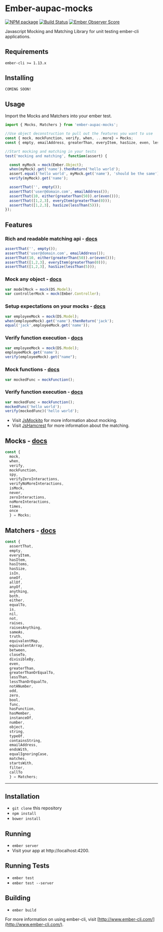 # Ember-aupac-mocks

[![NPM package](https://img.shields.io/npm/v/ember-aupac-mocks.svg)](https://www.npmjs.com/package/ember-aupac-mocks) [![Build Status](https://img.shields.io/travis/aupac/ember-aupac-mocks.svg)](https://travis-ci.org/aupac/ember-aupac-mocks) [![Ember Observer Score](http://emberobserver.com/badges/ember-aupac-mocks.svg)](http://emberobserver.com/addons/ember-aupac-mocks)

Javascript Mocking and Matching Library for unit testing ember-cli applications.

## Requirements 

`ember-cli >= 1.13.x`

## Installing
```bash
COMING SOON!
```

## Usage

Import the Mocks and Matchers into your ember test.

```javascript
import { Mocks, Matchers } from 'ember-aupac-mocks';

//Use object deconstruction to pull out the features you want to use
const { mock, mockFunction, verify, when, ...more} = Mocks;
const { empty, emailAddress, greaterThan, everyItem, hasSize, even, lessThan, either, ...more} = Matchers;

//Start mocking and matching in your tests
test('mocking and matching', function(assert) {

  const myMock = mock(Ember.Object);
  when(myMock).get('name').thenReturn('hello world');
  assert.equal('hello world', myMock.get('name'), 'should be the same');
  verify(myMock).get('name');

  assertThat('', empty());
  assertThat('user@domain.com', emailAddress());
  assertThat(10, either(greaterThan(50)).or(even()));
  assertThat([1,2,3], everyItem(greaterThan(0)));
  assertThat([1,2,3], hasSize(lessThan(5)));
});
```

## Features

### Rich and readable matching api - [docs](http://danielmartins.ninja/jshamcrest/modules/matchers.html)
```javascript
assertThat('', empty());
assertThat('user@domain.com', emailAddress());
assertThat(10, either(greaterThan(50)).or(even()));
assertThat([1,2,3], everyItem(greaterThan(0)));
assertThat([1,2,3], hasSize(lessThan(5)));
```

### Mock any object - [docs](http://jsmockito.org/api/1.0.4/symbols/JsMockito.html#.mock)
```javascript
var modelMock = mock(DS.Model);
var controllerMock = mock(Ember.Controller);
```

### Setup expectations on your mocks - [docs](http://jsmockito.org/api/1.0.4/symbols/JsMockito.html#.when)
```javascript
var employeeMock = mock(DS.Model);
when(employeeMock).get('name').thenReturn('jack');
equal('jack',employeeMock.get('name'));
```

### Verify function execution - [docs](http://jsmockito.org/api/1.0.4/symbols/JsMockito.html#.verify)
```javascript
var employeeMock = mock(DS.Model);
employeeMock.get('name');
verify(employeeMock).get("name");
```

### Mock functions - [docs](http://jsmockito.org/api/1.0.4/symbols/JsMockito.html#.mockFunction)
```javascript
var mockedFunc = mockFunction();
```

### Verify function execution - [docs](http://jsmockito.org/api/1.0.4/symbols/JsMockito.html#.verify)
```javascript
var mockedFunc = mockFunction();
mockedFunc('hello world');
verify(mockedFunc)('hello world');
```

* Visit [JsMockito](http://jsmockito.org/api/1.0.4/) for more information about mocking.
* Visit [JsHamcrest](http://danielmartins.ninja/jshamcrest) for more information about the matching.

## Mocks - [docs](http://jsmockito.org/api/1.0.4/symbols/JsMockito.html)

```javascript
const {
  mock,
  when,
  verify,
  mockFunction,
  spy,
  verifyZeroInteractions,
  verifyNoMoreInteractions,
  isMock,
  never,
  zeroInteractions,
  noMoreInteractions,
  times,
  once
  } = Mocks;
```

## Matchers - [docs](http://danielmartins.ninja/jshamcrest/modules/matchers.html)

```javascript
const {
  assertThat,
  empty,
  everyItem,
  hasItem,
  hasItems,
  hasSize,
  isIn,
  oneOf,
  allOf,
  anyOf,
  anything,
  both,
  either,
  equalTo,
  is,
  nil,
  not,
  raises,
  raisesAnything,
  sameAs,
  truth,
  equivalentMap,
  equivalentArray,
  between,
  closeTo,
  divisibleBy,
  even,
  greaterThan,
  greaterThanOrEqualTo,
  lessThan,
  lessThanOrEqualTo,
  notANumber,
  odd,
  zero,
  bool,
  func,
  hasFunction,
  hasMember,
  instanceOf,
  number,
  object,
  string,
  typeOf,
  containsString,
  emailAddress,
  endsWith,
  equalIgnoringCase,
  matches,
  startsWith,
  filter,
  callTo
  } = Matchers;
```

-------------------------------

## Installation

* `git clone` this repository
* `npm install`
* `bower install`

## Running

* `ember server`
* Visit your app at http://localhost:4200.

## Running Tests

* `ember test`
* `ember test --server`

## Building

* `ember build`

For more information on using ember-cli, visit [http://www.ember-cli.com/](http://www.ember-cli.com/).

